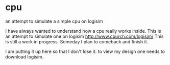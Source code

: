 # cpu
an attempt to simulate a simple cpu on logisim 

I have always wanted to understand how a cpu really works inside. This
is an attempt to simulate one on logisim http://www.cburch.com/logisim/ 
This is still a work in progress. Someday I plan to comeback and finish 
it.

I am putting it up here so that I don't lose it. to view my design one 
needs to download logisim.

